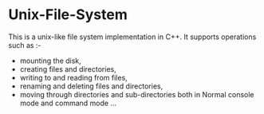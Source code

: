 # Unix-File-System
This is a unix-like file system implementation in C++. 
It supports operations such as :-
  - mounting the disk, 
  - creating files and directories, 
  - writing to and reading from files, 
  - renaming and deleting files and directories, 
  - moving through directories and sub-directories
both in Normal console mode and command mode ...
